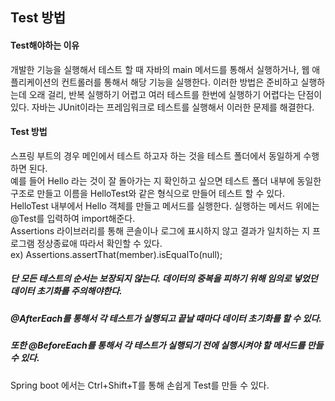 ## Test 방법

#### Test해야하는 이유 
개발한 기능을 실행해서 테스트 할 때 자바의 main 메서드를 통해서 실행하거나, 웹 애플리케이션의 컨트롤러를 통해서 해당 기능을 실행한다. 이러한 방법은 준비하고 실행하는데 오래 걸리, 반복 실행하기 어렵고 여러 테스트를 한번에 실행하기 어렵다는 단점이 있다. 자바는 JUnit이라는 프레임워크로 테스트를 실행해서 이러한 문제를 해결한다.

#### Test 방법 
스프링 부트의 경우 메인에서 테스트 하고자 하는 것을 테스트 폴더에서 동일하게 수행하면 된다. <br>
예를 들어 Hello 라는 것이 잘 돌아가는 지 확인하고 싶으면 테스트 폴더 내부에 동일한 구조로 만들고 이름을 HelloTest와 같은 형식으로 만들어 테스트 할 수 있다. <br>
HelloTest 내부에서 Hello 객체를 만들고 메서드를 실행한다. 실행하는 메서드 위에는 @Test를 입력하여 import해준다. <br>
Assertions 라이브러리를 통해 콘솔이나 로그에 표시하지 않고 결과가 일치하는 지 프로그램 정상종료애 따라서 확인할 수 있다. <br>
ex) Assertions.assertThat(member).isEqualTo(null); 

##### 단 모든 테스트의 순서는 보장되지 않는다. 데이터의 중복을 피하기 위해 임의로 넣었던 데이터 초기화를 주의해야한다. 
##### @AfterEach를 통해서 각 테스트가 실행되고 끝날 때마다 데이터 초기화를 할 수 있다.
##### 또한 @BeforeEach를 통해서 각 테스트가 실행되기 전에 실행시켜야 할 메서드를 만들 수 있다.

Spring boot 에서는 Ctrl+Shift+T를 통해 손쉽게 Test를 만들 수 있다.
